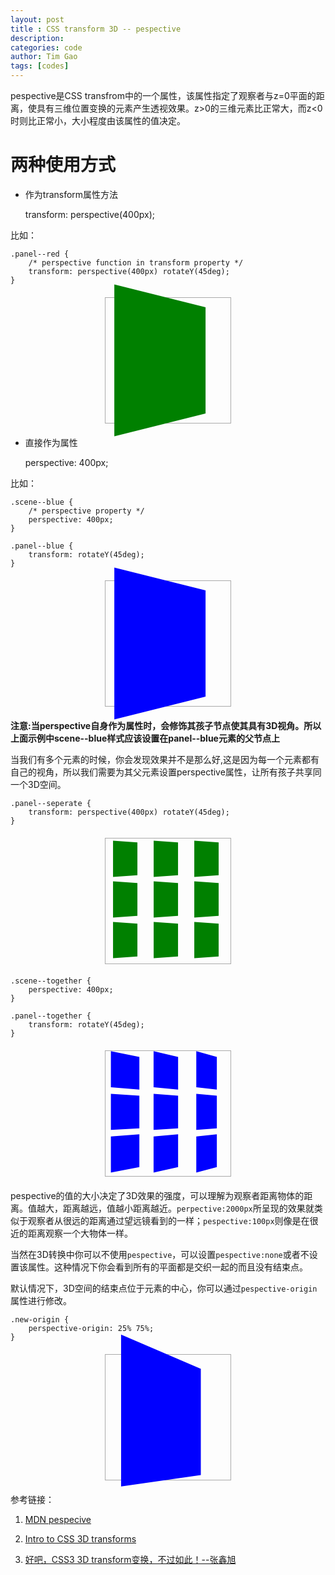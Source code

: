 ```yaml
---
layout: post
title : CSS transform 3D -- pespective
description: 
categories: code
author: Tim Gao
tags: [codes]
---
```

<style type="text/css">
    .panel--wrapper {
        margin: 20px 0;
        width: 200px;
        height: 200px;
        border: 1px solid #aaa;
    }
    .panel--green {
        /* perspective function in transform property */
        width:100%;
        height:100%;
        background-color:green;
        transform: perspective(400px) rotateY(45deg);
    }
    .scene--blue {
        /* perspective property */
        perspective: 400px;
    }
    .panel--blue {
        width:100%;
        height:100%;
        background-color:blue;
        transform: rotateY(45deg);
    }
    .panel--seperate {
        width:55px;
        height:55px;
        background:green;
        float:left;
        margin:5px;

        transform: perspective(400px) rotateY(45deg);
    }

    .scene--together {
        perspective: 400px;
    }

    .panel--together {
        width:55px;
        height:55px;
        background:blue;
        float:left;
        margin:5px;
        transform: rotateY(45deg);
    }
    .new-origin {
        perspective-origin: 25% 75%;
    }
</style>
pespective是CSS transfrom中的一个属性，该属性指定了观察者与z=0平面的距离，使具有三维位置变换的元素产生透视效果。z>0的三维元素比正常大，而z<0时则比正常小，大小程度由该属性的值决定。

# 两种使用方式

* 作为transform属性方法

    transform: perspective(400px);

比如：

    .panel--red {
        /* perspective function in transform property */
        transform: perspective(400px) rotateY(45deg);
    }

<center>
    <div class="panel--wrapper">
        <div class="panel--green"></div>
    </div>
</center>

* 直接作为属性

    perspective: 400px;

比如：

    .scene--blue {
        /* perspective property */
        perspective: 400px;
    }

    .panel--blue {
        transform: rotateY(45deg);
    }

<center>
    <div class="panel--wrapper scene--blue">
        <div class="panel--blue"></div>
    </div>
</center>

__注意:当perspective自身作为属性时，会修饰其孩子节点使其具有3D视角。所以上面示例中scene--blue样式应该设置在panel--blue元素的父节点上__

当我们有多个元素的时候，你会发现效果并不是那么好,这是因为每一个元素都有自己的视角，所以我们需要为其父元素设置perspective属性，让所有孩子共享同一个3D空间。

    .panel--seperate {
        transform: perspective(400px) rotateY(45deg);
    }

<center>
    <div class="panel--wrapper clearfix">
        <div class="panel--seperate"></div>
        <div class="panel--seperate"></div>
        <div class="panel--seperate"></div>
        <div class="panel--seperate"></div>
        <div class="panel--seperate"></div>
        <div class="panel--seperate"></div>
        <div class="panel--seperate"></div>
        <div class="panel--seperate"></div>
        <div class="panel--seperate"></div>
    </div>
</center>

    .scene--together {
        perspective: 400px;
    }

    .panel--together {
        transform: rotateY(45deg);
    }

<center>
    <div class="panel--wrapper clearfix scene--together">
        <div class="panel--together"></div>
        <div class="panel--together"></div>
        <div class="panel--together"></div>
        <div class="panel--together"></div>
        <div class="panel--together"></div>
        <div class="panel--together"></div>
        <div class="panel--together"></div>
        <div class="panel--together"></div>
        <div class="panel--together"></div>
    </div>
</center>

pespective的值的大小决定了3D效果的强度，可以理解为观察者距离物体的距离。值越大，距离越远，值越小距离越近。`perpective:2000px`所呈现的效果就类似于观察者从很远的距离通过望远镜看到的一样；`pespective:100px`则像是在很近的距离观察一个大物体一样。

当然在3D转换中你可以不使用`pespective`，可以设置`pespective:none`或者不设置该属性。这种情况下你会看到所有的平面都是交织一起的而且没有结束点。

默认情况下，3D空间的结束点位于元素的中心，你可以通过`pespective-origin`属性进行修改。

    .new-origin {
        perspective-origin: 25% 75%;
    }


<center>
    <div class="panel--wrapper scene--blue new-origin">
        <div class="panel--blue"></div>
    </div>
</center>


参考链接：

1. [MDN pespecive](https://developer.mozilla.org/zh-CN/docs/Web/CSS/perspective)

2. [Intro to CSS 3D transforms](https://3dtransforms.desandro.com/perspective)

3. [好吧，CSS3 3D transform变换，不过如此！--张鑫旭](https://www.zhangxinxu.com/wordpress/2012/09/css3-3d-transform-perspective-animate-transition/)